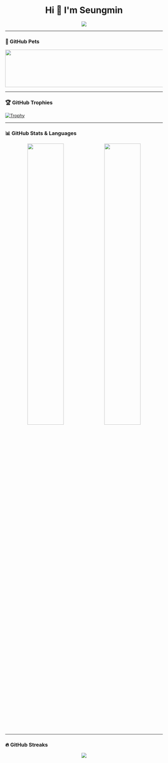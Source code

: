 <h1 align="center">Hi 👋 I'm Seungmin</h1>

<p align="center">
 <img src="https://capsule-render.vercel.app/api?type=waving&color=0:ff6ec4,100:ffd966&height=200&text=Welcome%20to%20my%20GitHub!&fontColor=000000&fontAlign=50&fontSize=30&animation=fadeIn" />


</p>



---
### 🐾 GitHub Pets 

<a href="https://github.com/git-goods/gitanimals">
  <img src="https://render.gitanimals.org/lines/{ksm0520}" width="1000" height="120"/>
</a>


---

### 🏆 GitHub Trophies
[![Trophy](https://github-profile-trophy.vercel.app/?username=ksm0520&theme=gruvbox&column=4)](https://github.com/ryo-ma/github-profile-trophy)

---

### 📊 GitHub Stats & Languages
<div align="center">
  <img src="https://github-readme-stats.vercel.app/api?username=ksm0520&show_icons=true&theme=radical" width="48%" />
  <img src="https://github-readme-stats.vercel.app/api/top-langs/?username=ksm0520&layout=compact&theme=radical" width="48%" />
</div>

---

### 🔥 GitHub Streaks
<p align="center">
  <img src="https://github-readme-streak-stats.herokuapp.com?user=ksm0520&theme=radical&hide_border=true" />
</p>



